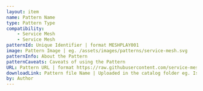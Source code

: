 ```yaml
---
layout: item
name: Pattern Name
type: Pattern Type
compatibility:
    - Service Mesh
    - Service Mesh
patternId: Unique Identifier | format MESHPLAY001
image: Pattern Image | eg. /assets/images/patterns/service-mesh.svg
patternInfo: About the Pattern
patternCaveats: Caveats of using the Pattern
URL: Pattern URL | format https://raw.githubusercontent.com/service-mesh-patterns/service-mesh-patterns/master/samples/IstioFilterPattern.yaml
downloadLink: Pattern file Name | Uploaded in the catalog folder eg. IstioFilterPattern.yaml
by: Author
---
```

    